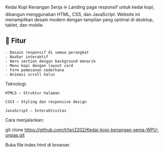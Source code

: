 Kedai Kopi Kenangan Senja ☕
Landing page responsif untuk kedai kopi, dibangun menggunakan HTML, CSS, dan JavaScript.
Website ini menampilkan desain modern dengan tampilan yang optimal di desktop, tablet, dan mobile.

## 🚀 Fitur

    - Desain responsif di semua perangkat
    - Navbar interaktif
    - Hero section dengan background menarik
    - Menu kopi dengan layout card
    - Form pemesanan sederhana
    - Animasi scroll halus

Teknologi:

    HTML5 – Struktur halaman

    CSS3 – Styling dan responsive design

    JavaScript – Interaktivitas

Cara menjalankan:

git clone https://github.com/Irfan2202/Kedai-kopi-kenangan-senja-WPU-unpas.git

Buka file index.html di browser.
